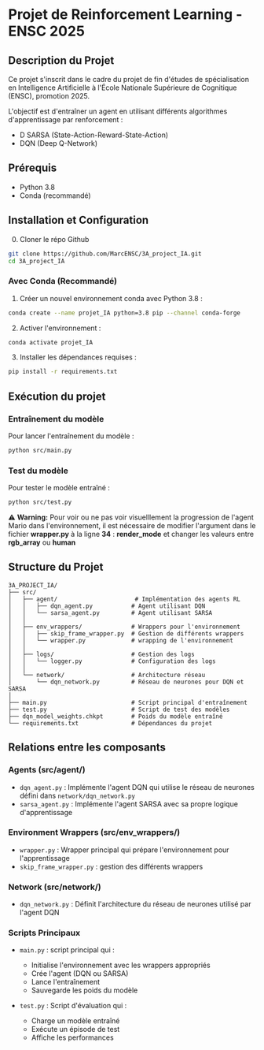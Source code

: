 # Projet de Reinforcement Learning - ENSC 2025

## Description du Projet
Ce projet s'inscrit dans le cadre du projet de fin d'études de spécialisation en Intelligence Artificielle à l'École Nationale Supérieure de Cognitique (ENSC), promotion 2025.

L'objectif est d'entraîner un agent en utilisant différents algorithmes d'apprentissage par renforcement :
- D SARSA (State-Action-Reward-State-Action)
- DQN (Deep Q-Network)

## Prérequis
- Python 3.8
- Conda (recommandé)

## Installation et Configuration

0. Cloner le répo Github
```bash
git clone https://github.com/MarcENSC/3A_project_IA.git
cd 3A_project_IA
```
### Avec Conda (Recommandé)
1. Créer un nouvel environnement conda avec Python 3.8 :
```bash
conda create --name projet_IA python=3.8 pip --channel conda-forge
```

2. Activer l'environnement :
```bash
conda activate projet_IA
```

3. Installer les dépendances requises :
```bash
pip install -r requirements.txt
```



## Exécution du projet

### Entraînement du modèle
Pour lancer l'entraînement du modèle :
```bash
python src/main.py
```

### Test du modèle
Pour tester le modèle entraîné :
```bash
python src/test.py
```

⚠️ **Warning:** Pour voir ou ne pas voir visuelllement la progression de l'agent Mario dans l'environnement, il est nécessaire de modifier l'argument dans le fichier **wrapper.py**  à la ligne **34** :  **render_mode** et changer les valeurs entre **rgb_array** ou **human** 


## Structure du Projet

```
3A_PROJECT_IA/
├── src/
│   ├── agent/                      # Implémentation des agents RL
│   │   ├── dqn_agent.py           # Agent utilisant DQN
│   │   └── sarsa_agent.py         # Agent utilisant SARSA
│   │
│   ├── env_wrappers/              # Wrappers pour l'environnement
│   │   ├── skip_frame_wrapper.py  # Gestion de différents wrappers
│   │   └── wrapper.py             # wrapping de l'environnement 
│   │
│   ├── logs/                      # Gestion des logs
│   │   └── logger.py              # Configuration des logs
│   │
│   └── network/                   # Architecture réseau
│       └── dqn_network.py         # Réseau de neurones pour DQN et SARSA
│
├── main.py                        # Script principal d'entraînement
├── test.py                        # Script de test des modèles
├── dqn_model_weights.chkpt        # Poids du modèle entraîné
└── requirements.txt               # Dépendances du projet
```

## Relations entre les composants

### Agents (src/agent/)
- `dqn_agent.py` : Implémente l'agent DQN qui utilise le réseau de neurones défini dans `network/dqn_network.py`
- `sarsa_agent.py` : Implémente l'agent SARSA avec sa propre logique d'apprentissage

### Environment Wrappers (src/env_wrappers/)
- `wrapper.py` : Wrapper principal qui prépare l'environnement pour l'apprentissage
- `skip_frame_wrapper.py` : gestion des différents wrappers 

### Network (src/network/)
- `dqn_network.py` : Définit l'architecture du réseau de neurones utilisé par l'agent DQN

### Scripts Principaux
- `main.py` : script  principal qui :
  - Initialise l'environnement avec les wrappers appropriés
  - Crée l'agent (DQN ou SARSA)
  - Lance l'entraînement
  - Sauvegarde les poids du modèle

- `test.py` : Script d'évaluation qui :
  - Charge un modèle entraîné
  - Exécute un épisode de test
  - Affiche les performances



